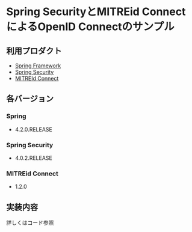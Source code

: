 # Spring SecurityとMITREid ConnectによるOpenID Connectのサンプル
## 利用プロダクト
 + [Spring Framework](http://projects.spring.io/spring-framework/)
 + [Spring Security](http://projects.spring.io/spring-security/)
 + [MITREId Connect](https://id.mitre.org/connect/)
 
## 各バージョン
### Spring
 + 4.2.0.RELEASE

### Spring Security
 + 4.0.2.RELEASE

### MITREid Connect
 + 1.2.0
 
## 実装内容
詳しくはコード参照